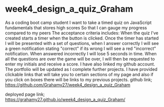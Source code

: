 # week4_design_a_quiz_Graham
As a coding boot camp student
I want to take a timed quiz on JavaScript fundamentals that stores high scores
So that I can gauge my progress compared to my peers
The acceptance criteria includes:
When the quiz I've created starts a timer when the button is clicked.
Once the timer has started I will be presented with a set of questions,
when I answer correctly I will see a green notification stating "correct"
if its wrong I will see a red "incorrect" notification.
When answered incorrectly I will lose 5 seconds in time.
When all the questions are over the game will be over, I will then be requested to enter my initials and receive a score.
I have also linked my github account. The portfolio will be updated as I complete further projects. I have provided clickable links that will take you to certain sections of my page and also if you click on boxes there will be links to my previous projects.
github link;
https://github.com/Grahamy27/week4_design_a_quiz_Graham

deployed page link;
https://grahamy27.github.io/week4_design_a_quiz_Graham/



